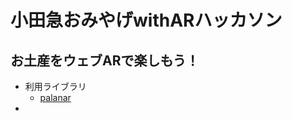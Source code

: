 # 小田急おみやげwithARハッカソン


## お土産をウェブARで楽しもう！
- 利用ライブラリ
  - [palanar](https://palanar.com/v2/ar_contents/1464c8aecb620034/edit?ar_marker=19632)
- 